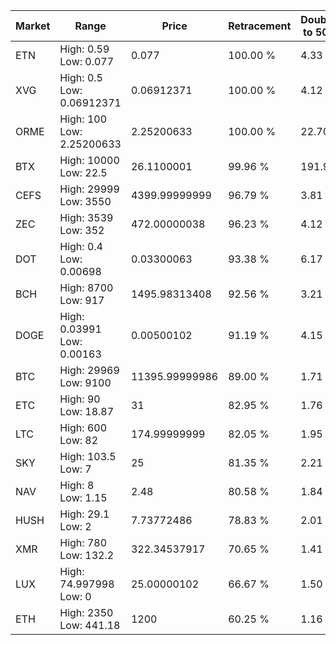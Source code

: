 | Market | Range | Price| Retracement | Doubles to 50% |
| --- | --- | --- | --- | --- |
| ETN | High: 0.59<br />Low: 0.077 | 0.077 | 100.00 % | 4.33 |
| XVG | High: 0.5<br />Low: 0.06912371 | 0.06912371 | 100.00 % | 4.12 |
| ORME | High: 100<br />Low: 2.25200633 | 2.25200633 | 100.00 % | 22.70 |
| BTX | High: 10000<br />Low: 22.5 | 26.1100001 | 99.96 % | 191.93 |
| CEFS | High: 29999<br />Low: 3550 | 4399.99999999 | 96.79 % | 3.81 |
| ZEC | High: 3539<br />Low: 352 | 472.00000038 | 96.23 % | 4.12 |
| DOT | High: 0.4<br />Low: 0.00698 | 0.03300063 | 93.38 % | 6.17 |
| BCH | High: 8700<br />Low: 917 | 1495.98313408 | 92.56 % | 3.21 |
| DOGE | High: 0.03991<br />Low: 0.00163 | 0.00500102 | 91.19 % | 4.15 |
| BTC | High: 29969<br />Low: 9100 | 11395.99999986 | 89.00 % | 1.71 |
| ETC | High: 90<br />Low: 18.87 | 31 | 82.95 % | 1.76 |
| LTC | High: 600<br />Low: 82 | 174.99999999 | 82.05 % | 1.95 |
| SKY | High: 103.5<br />Low: 7 | 25 | 81.35 % | 2.21 |
| NAV | High: 8<br />Low: 1.15 | 2.48 | 80.58 % | 1.84 |
| HUSH | High: 29.1<br />Low: 2 | 7.73772486 | 78.83 % | 2.01 |
| XMR | High: 780<br />Low: 132.2 | 322.34537917 | 70.65 % | 1.41 |
| LUX | High: 74.997998<br />Low: 0 | 25.00000102 | 66.67 % | 1.50 |
| ETH | High: 2350<br />Low: 441.18 | 1200 | 60.25 % | 1.16 |
